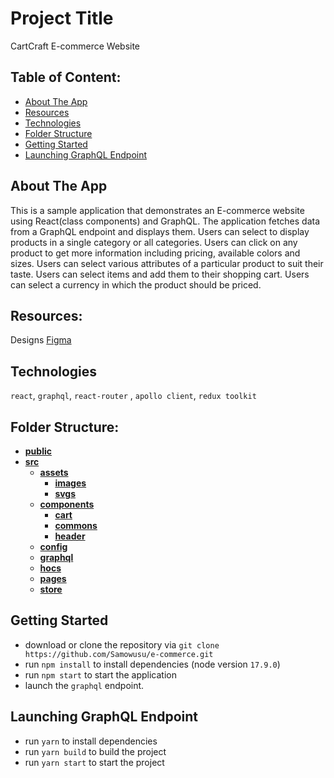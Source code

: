 # Project Title

CartCraft E-commerce Website

## Table of Content:

- [About The App](#about-the-app)
- [Resources](#resources)
- [Technologies](#technologies)
- [Folder Structure](#folder-structure)
- [Getting Started](#getting-started)
- [Launching GraphQL Endpoint](#launching-graphql-endpoint)

## About The App

This is a sample application that demonstrates an E-commerce website using React(class components) and GraphQL. The application fetches data from a GraphQL endpoint and displays them. Users can select to display products in a single category or all categories. Users can click on any product to get more information including pricing, available colors and sizes. Users can select various attributes of a particular product to suit their taste. Users can select items and add them to their shopping cart. Users can select a currency in which the product should be priced.

## Resources:

Designs [Figma](<https://www.figma.com/file/MSyCAqVy1UgNap0pvqH6H3/Junior-Frontend-Test-Designs-(Public)?node-id=0%3A1&t=0l7DkJGUV3Pbzaf9-0>)

## Technologies

`react`, `graphql`, `react-router` , `apollo client`, `redux toolkit`

## Folder Structure:

- [**public**](public)
- [**src**](src)
  - [**assets**](src/assets)
    - [**images**](src/assets/images)
    - [**svgs**](src/assets/svgs)
  - [**components**](src/components)
    - [**cart**](src/components/cart)
    - [**commons**](src/components/commons)
    - [**header**](src/components/header)
  - [**config**](src/config)
  - [**graphql**](src/graphql)
  - [**hocs**](src/hocs)
  - [**pages**](src/pages)
  - [**store**](src/store)

## Getting Started

- download or clone the repository via `git clone https://github.com/Samowusu/e-commerce.git`
- run `npm install` to install dependencies (node version `17.9.0`)
- run `npm start` to start the application
- launch the `graphql` endpoint.

## Launching GraphQL Endpoint

- run `yarn` to install dependencies
- run `yarn build` to build the project
- run `yarn start` to start the project
